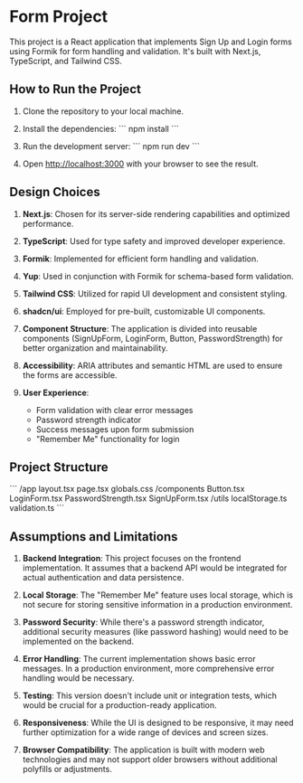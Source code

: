 # Form Project

This project is a React application that implements Sign Up and Login forms using Formik for form handling and validation. It's built with Next.js, TypeScript, and Tailwind CSS.

## How to Run the Project

1. Clone the repository to your local machine.

2. Install the dependencies:
   \`\`\`
   npm install
   \`\`\`

3. Run the development server:
   \`\`\`
   npm run dev
   \`\`\`

4. Open [http://localhost:3000](http://localhost:3000) with your browser to see the result.

## Design Choices

1. **Next.js**: Chosen for its server-side rendering capabilities and optimized performance.

2. **TypeScript**: Used for type safety and improved developer experience.

3. **Formik**: Implemented for efficient form handling and validation.

4. **Yup**: Used in conjunction with Formik for schema-based form validation.

5. **Tailwind CSS**: Utilized for rapid UI development and consistent styling.

6. **shadcn/ui**: Employed for pre-built, customizable UI components.

7. **Component Structure**: The application is divided into reusable components (SignUpForm, LoginForm, Button, PasswordStrength) for better organization and maintainability.

8. **Accessibility**: ARIA attributes and semantic HTML are used to ensure the forms are accessible.

9. **User Experience**: 
   - Form validation with clear error messages
   - Password strength indicator
   - Success messages upon form submission
   - "Remember Me" functionality for login

## Project Structure

\`\`\`
/app
  layout.tsx
  page.tsx
  globals.css
/components
  Button.tsx
  LoginForm.tsx
  PasswordStrength.tsx
  SignUpForm.tsx
/utils
  localStorage.ts
  validation.ts
\`\`\`

## Assumptions and Limitations

1. **Backend Integration**: This project focuses on the frontend implementation. It assumes that a backend API would be integrated for actual authentication and data persistence.

2. **Local Storage**: The "Remember Me" feature uses local storage, which is not secure for storing sensitive information in a production environment.

3. **Password Security**: While there's a password strength indicator, additional security measures (like password hashing) would need to be implemented on the backend.

4. **Error Handling**: The current implementation shows basic error messages. In a production environment, more comprehensive error handling would be necessary.

5. **Testing**: This version doesn't include unit or integration tests, which would be crucial for a production-ready application.

6. **Responsiveness**: While the UI is designed to be responsive, it may need further optimization for a wide range of devices and screen sizes.

7. **Browser Compatibility**: The application is built with modern web technologies and may not support older browsers without additional polyfills or adjustments.

